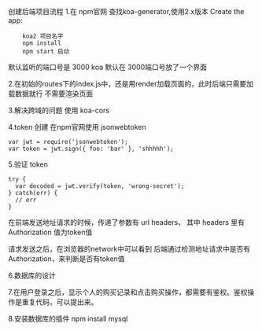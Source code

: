 创建后端项目流程
1.在 npm官网 查找koa-generator,使用2.x版本
Create the app:
```
    koa2 项目名字
    npm install
    npm start 启动
```
默认监听的端口号是 3000
koa 默认在 3000端口号放了一个界面

2.在初始的routes下的index.js中，还是用render加载页面的，此时后端只需要加载数据就行
不需要渲染页面

3.解决跨域的问题 使用 koa-cors

4.token 创建 在npm官网使用 jsonwebtoken

```
var jwt = require('jsonwebtoken');
var token = jwt.sign({ foo: 'bar' }, 'shhhhh');
```
5.验证 token 
```
try {
  var decoded = jwt.verify(token, 'wrong-secret');
} catch(err) {
  // err
}
```
在前端发送地址请求的时候，传递了参数有 url headers，
其中 headers 里有 Authorization 值为token值

请求发送之后，在浏览器的network中可以看到
后端通过检测地址请求中是否有Authorization，来判断是否有token值

6.数据库的设计

7.在用户登录之后，显示个人的购买记录和点击购买操作，都需要有鉴权。鉴权操作是重复代码，可以提出来。

8.安装数据库的插件  npm install mysql















